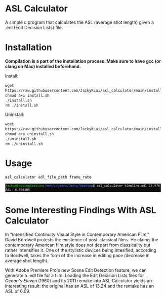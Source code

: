 # ASL Calculator
A simple c program that calculates the ASL (average shot length) given a .edl (Edit Decision Lists) file.

# Installation
**Compilation is a part of the installation process. Make sure to have gcc (or clang on Mac) installed beforehand.**

Install:

    wget https://raw.githubusercontent.com/JackyKLai/asl_calculator/main/installation/install.sh
    chmod a+x install.sh
    ./install.sh
    rm ./install.sh
    
Uninstall:

    wget https://raw.githubusercontent.com/JackyKLai/asl_calculator/main/installation/uninstall.sh
    chmod a+x uninstall.sh
    ./uninstall.sh
    rm ./uninstall.sh
    
# Usage
    
    asl_calculator edl_file_path frame_rate

![Usage_example](https://github.com/JackyKLai/asl_calculator/raw/main/usage.JPG)

# Some Interesting Findings With ASL Calculator
In "Intensified Continuity Visual Style in Contemporary American Film," David Bordwell protests the existence of post-classical films. He claims the contemporary American film style does not depart from classicality but rather intensifies it. One of the stylistic devices being intesified, according to Bordwell, takes the form of the increase in editing pace (decrease in average shot length).

With Adobe Premiere Pro's new Scene Edit Detection feature, we can generate a .edl file for a film. Loading the Edit Decision Lists files for *Ocean's Eleven* (1960) and its 2011 remake into ASL Calculator yields an interesting result: the original has an ASL of 13.24 and the remake has an ASL of 6.09.
